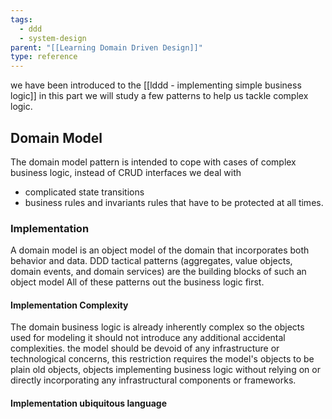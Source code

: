 ```yaml
---
tags:
  - ddd
  - system-design
parent: "[[Learning Domain Driven Design]]"
type: reference
---
```

we have been introduced to the [[lddd - implementing simple business logic]] in this part we will study a few patterns to help us tackle complex logic.


## Domain Model

The domain model pattern is intended to cope with cases of complex business logic, instead of CRUD interfaces we deal with 
- complicated state transitions
- business rules and invariants rules that have to be protected at all times.
### Implementation 
A domain model is an object model of the domain that incorporates both behavior and data. DDD tactical patterns (aggregates, value objects, domain events, and domain services) are the building blocks of such an object model
All of these patterns out the business logic first.
#### Implementation Complexity 
The domain business logic is already inherently complex so the objects used for modeling it should not introduce any additional accidental complexities. the model should be devoid of any infrastructure or technological concerns, this restriction requires the model's objects to be plain old objects, objects implementing business logic without relying on or directly incorporating any infrastructural components or frameworks.

#### Implementation ubiquitous language 
